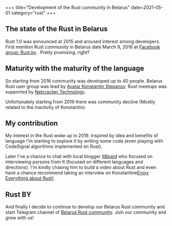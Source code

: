 +++
title="Development of the Rust community in Belarus"
date=2021-05-01
category="rust"
+++

## The state of the Rust in Belarus

Rust 1.0 was announced at 2015 and aroused interest among developers. First mention Rust community
in Belarus date March 9, 2016
at [Facebook group: Rust.by](https://web.facebook.com/groups/1673382339595171) . Pretty promising,
right?

## Maturity with the maturity of the language

So starting from 2016 community was developed up to 40 people. Belarus Rust user group was lead
by [ Avatar Konstantin Stepanov](https://github.com/kstep). Rust meetups was supported
by [Netcracker Technology](https://companies.dev.by/netcracker).

Unfortunately starting from 2019 there was community decline (Mostly related to the inactivity of
Konstantin).

## My contribution

My interest in the Rust woke up in 2019. Inspired by idea and benefits of language I'm starting to
explore it by writing some code (even playing with CodeSignal algorithms implemented on Rust).

Later I've a chance to chat with local
blogger [ItBeard](https://www.youtube.com/channel/UCeObZv89Stb2xLtjLJ0De3Q) who focused on
interviewing persons from It (focused on different languages and directions). I'm kindly chasing him
to build a video about Rust and even have a chance recommend taking an interview on
Konstantine[Enjoy Everything about Rust!](https://youtu.be/AdhFDgE1J1E).

## Rust BY

And finally I decide to continue to develop our Belarus Rust community and start Telegram channel
of [Belarus Rust community](https://t.me/rust_belarus). Join our community and grow with us!   